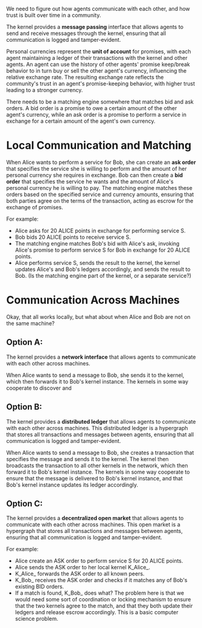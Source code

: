We need to figure out how agents communicate with each other, and how
trust is built over time in a community. 

The kernel provides a **message passing** interface that allows
agents to send and receive messages through the kernel, ensuring that
all communication is logged and tamper-evident. 

Personal currencies represent the **unit of account** for
promises, with each agent maintaining a ledger of their transactions
with the kernel and other agents.  An agent can use the history of
other agents' promise keep/break behavior to in turn buy or sell the
other agent's currency, influencing the relative exchange rate.  The
resulting exchange rate reflects the community's trust in an agent's
promise-keeping behavior, with higher trust leading to a stronger
currency.

There needs to be a matching engine somewhere that matches
bid and ask orders.  A bid order is a promise to owe a certain amount
of the other agent's currency, while an ask order is a promise to
perform a service in exchange for a certain amount of the
agent's own currency.  

# Local Communication and Matching

When Alice wants to perform a service for Bob, she can create an
**ask order** that specifies the service she is willing to perform and
the amount of her personal currency she requires in exchange. Bob can
then create a **bid order** that specifies the service he wants and the
amount of Alice's personal currency he is willing to pay.  The matching
engine matches these orders based on the specified service and
currency amounts, ensuring that both parties agree on the terms of the
transaction, acting as escrow for the exchange of promises.

For example:

- Alice asks for 20 ALICE points in exchange for performing service S.
- Bob bids 20 ALICE points to receive service S.
- The matching engine matches Bob's bid with Alice's ask, invoking Alice's
  promise to perform service S for Bob in exchange for 20 ALICE points.
- Alice performs service S, sends the result to the kernel, the kernel
  updates Alice's and Bob's ledgers accordingly, and sends the result
  to Bob.   (Is the matching engine part of the kernel, or a separate
  service?)

# Communication Across Machines

Okay, that all works locally, but what about when Alice and Bob are
not on the same machine?  

## Option A:

The kernel provides a **network interface** that allows agents to
communicate with each other across machines. 

When Alice wants to send a message to Bob, she sends it to the kernel,
which then forwards it to Bob's kernel instance. The kernels in some
way cooperate to discover and 

## Option B:

The kernel provides a **distributed ledger** that allows agents to
communicate with each other across machines.  This distributed ledger
is a hypergraph that stores all transactions and messages between
agents, ensuring that all communication is logged and tamper-evident.

When Alice wants to send a message to Bob, she creates a transaction
that specifies the message and sends it to the kernel. The kernel
then broadcasts the transaction to all other kernels in the network,
which then forward it to Bob's kernel instance. The kernels in some
way cooperate to ensure that the message is delivered to Bob's kernel
instance, and that Bob's kernel instance updates its ledger accordingly.

## Option C:

The kernel provides a **decentralized open market** that allows agents to
communicate with each other across machines. This open market is a
hypergraph that stores all transactions and messages between
agents, ensuring that all communication is logged and tamper-evident.

For example:

- Alice create an ASK order to perform service S for 20 ALICE points.
- Alice sends the ASK order to her local kernel K_Alice_.
- K_Alice_ forwards the ASK order to all known peers.
- K_Bob_ receives the ASK order and checks if it matches any of Bob's
  existing BID orders.
- If a match is found, K_Bob_ does what?  The problem here is that we
  would need some sort of coordination or locking mechanism to ensure
  that the two kernels agree to the match, and that they both update
  their ledgers and release escrow accordingly.  This is a
  basic computer science problem.




